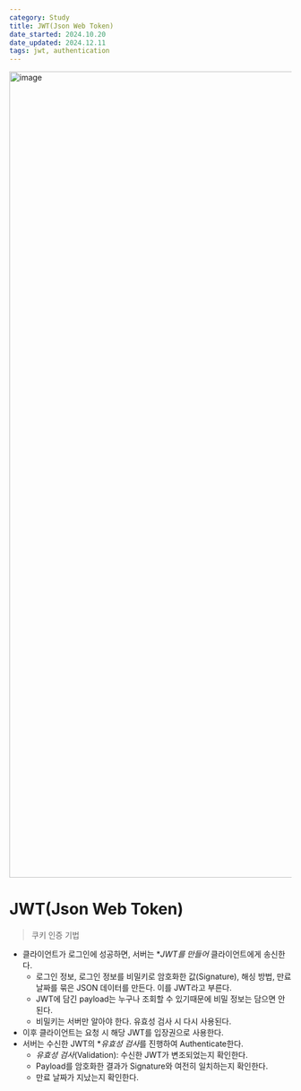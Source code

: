```yaml
---
category: Study
title: JWT(Json Web Token)
date_started: 2024.10.20
date_updated: 2024.12.11
tags: jwt, authentication
---
```


<img width="1440" alt="image" src="https://github.com/user-attachments/assets/c5361105-709b-4404-96f8-64aa25557936">


# JWT(Json Web Token)

> 쿠키 인증 기법

- 클라이언트가 로그인에 성공하면, 서버는 \*_JWT를 만들어_ 클라이언트에게 송신한다.
  - 로그인 정보, 로그인 정보를 비밀키로 암호화한 값(Signature), 해싱 방법, 만료 날짜를 묶은 JSON 데이터를 만든다. 이를 JWT라고 부른다.
  - JWT에 담긴 payload는 누구나 조회할 수 있기때문에 비밀 정보는 담으면 안된다.
  - 비밀키는 서버만 알아야 한다. 유효성 검사 시 다시 사용된다.
- 이후 클라이언트는 요청 시 해당 JWT를 입장권으로 사용한다.
- 서버는 수신한 JWT의 \**유효성 검사*를 진행하여 Authenticate한다.
  - _유효성 검사_(Validation): 수신한 JWT가 변조되었는지 확인한다.
  - Payload를 암호화한 결과가 Signature와 여전히 일치하는지 확인한다.
  - 만료 날짜가 지났는지 확인한다.
